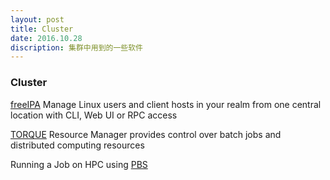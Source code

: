 ```yaml
---
layout: post
title: Cluster
date: 2016.10.28
discription: 集群中用到的一些软件
---
```


### Cluster

[freeIPA] Manage Linux users and client hosts in your realm from one central location with CLI, Web UI or RPC access<br>

[TORQUE] Resource Manager provides control over batch jobs and distributed computing resources<br>

Running a Job on HPC using [PBS]<br>


[//]: #

  [freeIPA]: <https://www.freeipa.org/page/Main_Page>

  [TORQUE]: <http://www.adaptivecomputing.com/products/open-source/torque/>

  [PBS]: <https://hpcc.usc.edu/support/documentation/running-a-job-on-the-hpcc-cluster-using-pbs/>
